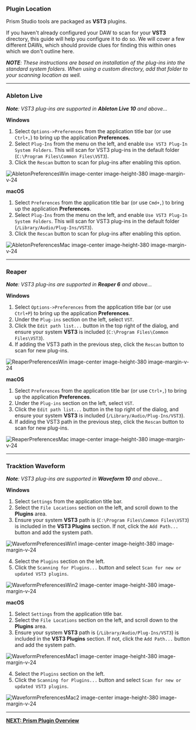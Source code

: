 ### Plugin Location
Prism Studio tools are packaged as **VST3** plugins.

If you haven't already configured your DAW to scan for your **VST3** directory, this guide will help you configure it to do so. We will cover a few different DAWs, which should provide clues for finding this within ones which we don't outline here.

_**NOTE**: These instructions are based on installation of the plug-ins into the standard system folders. When using a custom
directory, add that folder to your scanning location as well._

---

### Ableton Live

_**Note**: VST3 plug-ins are supported in **Ableton Live 10** and above..._

**Windows**

1. Select `Options->Preferences` from the application title bar (or use `Ctrl+,`) to bring up the application **Preferences**. 
2. Select `Plug-Ins` from the menu on the left, and enable `Use VST3 Plug-In System Folders`. This will scan for VST3 plug-ins in the default folder (`C:\Program Files\Common Files\VST3`).
3. Click the `Rescan` button to scan for plug-ins after enabling this option.

![AbletonPreferencesWin image-center image-height-380 image-margin-v-24](img/daw/Windows_Ableton_Preferences.png)

**macOS**

1. Select `Preferences` from the application title bar (or use `Cmd+,`) to bring up the application **Preferences**.
2. Select `Plug-Ins` from the menu on the left, and enable `Use VST3 Plug-In System Folders`. This will scan for VST3 plug-ins in the default folder (`/Library/Audio/Plug-Ins/VST3`).
3. Click the `Rescan` button to scan for plug-ins after enabling this option.

![AbletonPreferencesMac image-center image-height-380 image-margin-v-24](img/daw/macOS_Ableton_Preferences.png)

---

### Reaper

_**Note**: VST3 plug-ins are supported in **Reaper 6** and above..._

**Windows**

1. Select `Options->Preferences` from the application title bar (or use `Ctrl+P`) to bring up the application **Preferences**.
2. Under the `Plug-ins` section on the left, select `VST`.
3. Click the `Edit path list...` button in the top right of the dialog, and ensure your system **VST3** is included (`C:\Program Files\Common Files\VST3`).
4. If adding the VST3 path in the previous step, click the `Rescan` button to scan for new plug-ins.

![ReaperPreferencesWin image-center image-height-380 image-margin-v-24](img/daw/Windows_Reaper_Preferences.png)

**macOS**

1. Select `Preferences` from the application title bar (or use `Ctrl+,`) to bring up the application **Preferences**.
2. Under the `Plug-ins` section on the left, select `VST`.
3. Click the `Edit path list...` button in the top right of the dialog, and ensure your system **VST3** is included (`/Library/Audio/Plug-Ins/VST3`).
4. If adding the VST3 path in the previous step, click the `Rescan` button to scan for new plug-ins.

![ReaperPreferencesMac image-center image-height-380 image-margin-v-24](img/daw/macOS_Reaper_Preferences.png)


---

### Tracktion Waveform

_**Note**: VST3 plug-ins are supported in **Waveform 10** and above..._

**Windows**

1. Select `Settings` from the application title bar.
2. Select the `File Locations` section on the left, and scroll down to the **Plugins** area.
3. Ensure your system **VST3** path is (`C:\Program Files\Common Files\VST3`) is included in the **VST3 Plugins** section. If not, click the `Add Path...` button and add the system path.

![WaveformPreferencesWin1 image-center image-height-380 image-margin-v-24](img/daw/Windows_Waveform_Preferences_1.png)

4. Select the `Plugins` section on the left.
5. Click the `Scanning for Plugins...` button and select `Scan for new or updated VST3 plugins`.

![WaveformPreferencesWin2 image-center image-height-380 image-margin-v-24](img/daw/Windows_Waveform_Preferences_2.png)

**macOS**

1. Select `Settings` from the application title bar.
2. Select the `File Locations` section on the left, and scroll down to the **Plugins** area.
3. Ensure your system **VST3** path is (`/Library/Audio/Plug-Ins/VST3`) is included in the **VST3 Plugins** section. If not, click the `Add Path...` button and add the system path.

![WaveformPreferencesMac1 image-center image-height-380 image-margin-v-24](img/daw/macOS_Waveform_Preferences_1.png)

4. Select the `Plugins` section on the left.
5. Click the `Scanning for Plugins...` button and select `Scan for new or updated VST3 plugins`.

![WaveformPreferencesMac2 image-center image-height-380 image-margin-v-24](img/daw/macOS_Waveform_Preferences_2.png)

---

**[NEXT: Prism Plugin Overview](../03-Prism-VST/01-prism-plugin-overview.md)**